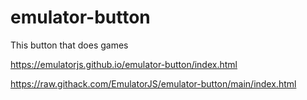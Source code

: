 # emulator-button
This button that does games

https://emulatorjs.github.io/emulator-button/index.html

https://raw.githack.com/EmulatorJS/emulator-button/main/index.html
